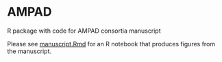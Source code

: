 # AMPAD
R package with code for AMPAD consortia manuscript

Please see [manuscript.Rmd](https://github.com/Sage-Bionetworks/AMPAD/blob/master/manuscript.Rmd) for an R notebook that produces figures from the manuscript.
